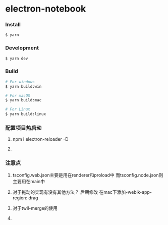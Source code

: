 # electron-notebook

### Install

```bash
$ yarn
```

### Development

```bash
$ yarn dev
```

### Build

```bash
# For windows
$ yarn build:win

# For macOS
$ yarn build:mac

# For Linux
$ yarn build:linux

```

### 配置项目热启动

1. npm i electron-reloader -D

2.

### 注意点

1. tsconfig.web.json主要是用在renderer和proload中 而tsconfig.node.json则主要用在main中

2. 对于拖动的实现有没有其他方法？ 后期修改
   在mac下添加-webik-app-region: drag

3. 对于twil-merge的使用

4.
